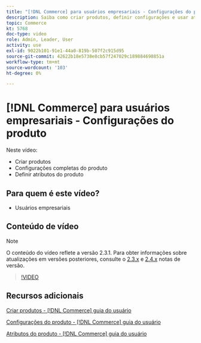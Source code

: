 ```yaml
---
title: "[!DNL Commerce] para usuários empresariais - Configurações do produto"
description: Saiba como criar produtos, definir configurações e usar atributos.
topic: Commerce
kt: 5768
doc-type: video
role: Admin, Leader, User
activity: use
exl-id: 9022b101-91e1-44a0-819b-507f2c915d95
source-git-commit: 42622b18e5738e8cb57f247029c189884698851a
workflow-type: tm+mt
source-wordcount: '103'
ht-degree: 0%

---
```


# [!DNL Commerce] para usuários empresariais - Configurações do produto

Neste vídeo:

- Criar produtos
- Configurações completas do produto
- Definir atributos do produto

## Para quem é este vídeo?

- Usuários empresariais

## Conteúdo de vídeo

>[!NOTE]
>
>O conteúdo do vídeo reflete a versão 2.3.1. Para obter informações sobre atualizações em versões posteriores, consulte o [ 2.3.x](https://devdocs.magento.com/guides/v2.3/release-notes/bk-release-notes.html) e [2.4.x](https://devdocs.magento.com/guides/v2.4/release-notes/bk-release-notes.html) notas de versão.

>[!VIDEO](https://video.tv.adobe.com/v/35953?quality=12&learn=on)

## Recursos adicionais

[Criar produtos - [!DNL Commerce] guia do usuário](https://docs.magento.com/user-guide/catalog/product-create.html)

[Configurações do produto - [!DNL Commerce] guia do usuário](https://docs.magento.com/user-guide/catalog/settings.html)

[Atributos do produto - [!DNL Commerce] guia do usuário](https://docs.magento.com/user-guide/catalog/product-attributes.html)
